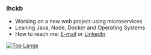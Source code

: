 ### lhckb

- Working on a new web project using microservices
- Leaning Java, Node, Docker and Operating Systems
- How to reach me: [E-mail](luis.carv.cruz@gmail.com) or [LinkedIn](https://linkedin.com/lhckb)

[![Top Langs](https://github-readme-stats.vercel.app/api/top-langs/?username=lhckb&langs_count=10)](https://github.com/anuraghazra/github-readme-stats)
